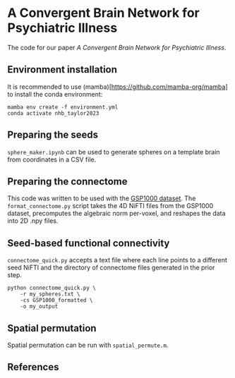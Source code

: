# A Convergent Brain Network for Psychiatric Illness

The code for our paper *A Convergent Brain Network for Psychiatric Illness*. 

## Environment installation
It is recommended to use (mamba)[https://github.com/mamba-org/mamba] to install the conda environment:
```
mamba env create -f environment.yml
conda activate nhb_taylor2023
```
## Preparing the seeds
`sphere_maker.ipynb` can be used to generate spheres on a template brain from coordinates in a CSV file.

## Preparing the connectome

This code was written to be used with the [GSP1000 dataset](https://dataverse.harvard.edu/dataset.xhtml?persistentId=doi:10.7910/DVN/ILXIKS). The `format_connectome.py` script takes the 4D NiFTI files from the GSP1000 dataset, precomputes the algebraic norm per-voxel, and reshapes the data into 2D .npy files.

## Seed-based functional connectivity
`connectome_quick.py` accepts a text file where each line points to a different seed NiFTI and the directory of connectome files generated in the prior step. 
```
python connectome_quick.py \
    -r my_spheres.txt \
    -cs GSP1000_formatted \
    -o my_output
```

## Spatial permutation
Spatial permutation can be run with `spatial_permute.m`.

## References
